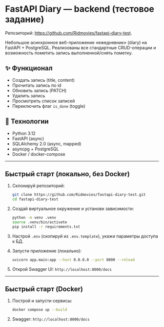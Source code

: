 # FastAPI Diary — backend (тестовое задание)

Репозиторий: https://github.com/Ridmovies/fastapi-diary-test.

Небольшое асинхронное веб-приложение «ежедневник» (diary) на FastAPI + PostgreSQL. Реализованы все стандартные CRUD-операции и возможность пометить запись выполненной/снять пометку.

## ✨ Функционал
- Создать запись (title, content)
- Прочитать запись по id
- Обновить запись (PATCH)
- Удалить запись
- Просмотреть список записей
- Переключить флаг `is_done` (toggle)

## 🔧 Технологии
- Python 3.12
- FastAPI (async)
- SQLAlchemy 2.0 (async, mapped)
- asyncpg + PostgreSQL
- Docker / docker-compose

---

## Быстрый старт (локально, без Docker)

1. Склонируй репозиторий:
   ```bash
   git clone https://github.com/Ridmovies/fastapi-diary-test.git
   cd fastapi-diary-test
   ```

2. Создай виртуальное окружение и установи зависимости:
   ```bash
   python -m venv .venv
   source .venv/bin/activate
   pip install -r requirements.txt
   ```

3. Настрой `.env` (скопируй из `.env.template`), укажи параметры доступа к БД.

4. Запусти приложение (локально):
   ```bash
   uvicorn app.main:app --host 0.0.0.0 --port 8000 --reload
   ```

5. Открой Swagger UI: `http://localhost:8000/docs`

---

## Быстрый старт (Docker)

1. Построй и запусти сервисы:
   ```bash
   docker compose up --build
   ```

2. Swagger: `http://localhost:8000/docs`

